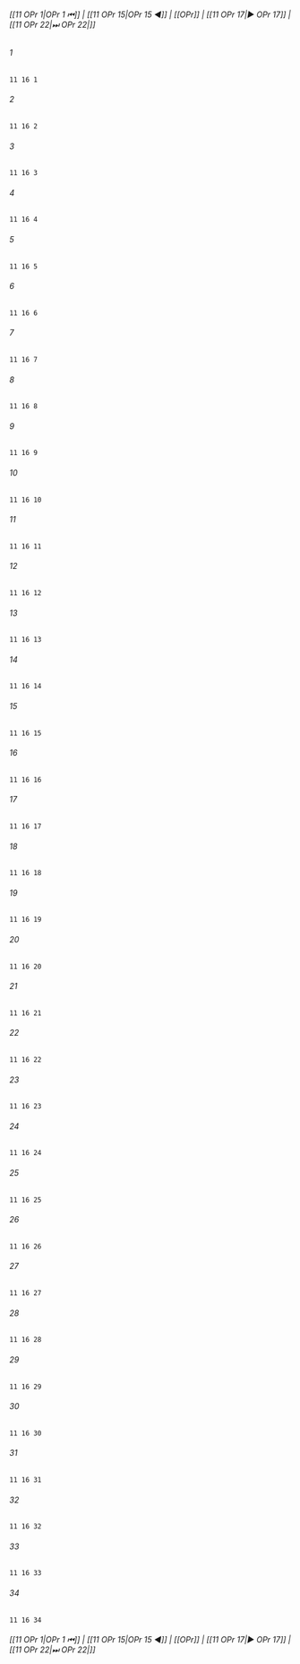 
###### [[11 OPr 1|OPr 1 ⏮]] | [[11 OPr 15|OPr 15 ◀]] | [[OPr]] | [[11 OPr 17|▶ OPr 17]] | [[11 OPr 22|⏭ OPr 22|]]

###### 1
``` verse
11 16 1 
```
###### 2
``` verse
11 16 2 
```
###### 3
``` verse
11 16 3 
```
###### 4
``` verse
11 16 4 
```
###### 5
``` verse
11 16 5 
```
###### 6
``` verse
11 16 6 
```
###### 7
``` verse
11 16 7 
```
###### 8
``` verse
11 16 8 
```
###### 9
``` verse
11 16 9 
```
###### 10
``` verse
11 16 10 
```
###### 11
``` verse
11 16 11 
```
###### 12
``` verse
11 16 12 
```
###### 13
``` verse
11 16 13 
```
###### 14
``` verse
11 16 14 
```
###### 15
``` verse
11 16 15 
```
###### 16
``` verse
11 16 16 
```
###### 17
``` verse
11 16 17 
```
###### 18
``` verse
11 16 18 
```
###### 19
``` verse
11 16 19 
```
###### 20
``` verse
11 16 20 
```
###### 21
``` verse
11 16 21 
```
###### 22
``` verse
11 16 22 
```
###### 23
``` verse
11 16 23 
```
###### 24
``` verse
11 16 24 
```
###### 25
``` verse
11 16 25 
```
###### 26
``` verse
11 16 26 
```
###### 27
``` verse
11 16 27 
```
###### 28
``` verse
11 16 28 
```
###### 29
``` verse
11 16 29 
```
###### 30
``` verse
11 16 30 
```
###### 31
``` verse
11 16 31 
```
###### 32
``` verse
11 16 32 
```
###### 33
``` verse
11 16 33 
```
###### 34
``` verse
11 16 34 
```

###### [[11 OPr 1|OPr 1 ⏮]] | [[11 OPr 15|OPr 15 ◀]] | [[OPr]] | [[11 OPr 17|▶ OPr 17]] | [[11 OPr 22|⏭ OPr 22|]]

